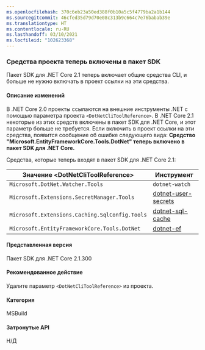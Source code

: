 ```yaml
---
ms.openlocfilehash: 370c6eb23a50ed388f0b10a5c5f4779ba2a1b144
ms.sourcegitcommit: 46cfed35d79d70e08c313b9c664c7e76babab39e
ms.translationtype: HT
ms.contentlocale: ru-RU
ms.lasthandoff: 03/10/2021
ms.locfileid: "102623368"
---
```

### <a name="project-tools-now-included-in-sdk"></a>Средства проекта теперь включены в пакет SDK

Пакет SDK для .NET Core 2.1 теперь включает общие средства CLI, и больше не нужно включать в проект ссылки на эти средства.

#### <a name="change-description"></a>Описание изменений

В .NET Core 2.0 проекты ссылаются на внешние инструменты .NET с помощью параметра проекта `<DotNetCliToolReference>`. В .NET Core 2.1 некоторые из этих средств включены в пакет SDK для .NET Core, и этот параметр больше не требуется. Если включить в проект ссылки на эти средства, появится сообщение об ошибке следующего вида: **Средство "Microsoft.EntityFrameworkCore.Tools.DotNet" теперь включено в пакет SDK для .NET Core.**

Средства, которые теперь входят в пакет SDK для .NET Core 2.1:

| Значение \<DotNetCliToolReference>                   | Инструмент                                                                                                            |
|------------------------------------------------|-----------------------------------------------------------------------------------------------------------------|
| `Microsoft.DotNet.Watcher.Tools`               | `dotnet-watch`               |
| `Microsoft.Extensions.SecretManager.Tools`     | [dotnet-user-secrets](https://github.com/dotnet/aspnetcore/blob/master/src/Tools/dotnet-user-secrets/README.md) |
| `Microsoft.Extensions.Caching.SqlConfig.Tools` | [dotnet-sql-cache](https://github.com/dotnet/aspnetcore/blob/master/src/Tools/dotnet-sql-cache/README.md)       |
| `Microsoft.EntityFrameworkCore.Tools.DotNet`   | [dotnet-ef](/ef/core/miscellaneous/cli/dotnet)                                                                  |

#### <a name="version-introduced"></a>Представленная версия

Пакет SDK для .NET Core 2.1.300

#### <a name="recommended-action"></a>Рекомендованное действие

Удалите параметр `<DotNetCliToolReference>` из проекта.

#### <a name="category"></a>Категория

MSBuild

#### <a name="affected-apis"></a>Затронутые API

Н/Д
